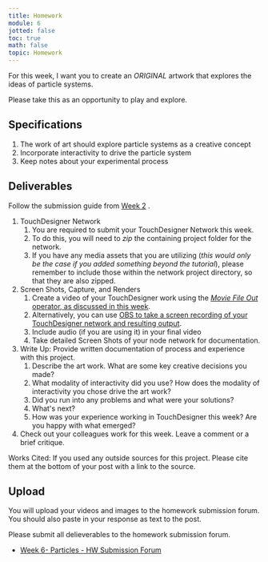 ```yaml
---
title: Homework
module: 6
jotted: false
toc: true
math: false
topic: Homework
---
```



For this week, I want you to create an _ORIGINAL_ artwork that explores the ideas of particle systems.



Please take this as an opportunity to play and explore.

## Specifications

1. The work of art should explore particle systems as a creative concept
2. Incorporate interactivity to drive the particle system
3. Keep notes about your experimental process


## Deliverables

Follow the submission guide from [Week 2](https://montana-media-arts.github.io/340-interactive-art/modules/week-2/homework/) .

1. TouchDesigner Network
	1. You are required to submit your TouchDesigner Network this week.
	2. To do this, you will need to _zip_ the containing project folder for the network.
	3. If you have any media assets that you are utilizing (_this would only be the case if you added something beyond the tutorial_), please remember to include those within the network project directory, so that they are also zipped.
2. Screen Shots, Capture, and Renders
	1. Create a video of your TouchDesigner work using the [_Movie File Out_ operator, as discussed in this week]({{site.baseurl}}/modules/week-3/recordVideoOut/).
	2. Alternatively, you can use [OBS to take a screen recording of your TouchDesigner network and resulting output]({{site.baseurl}}/modules/week-2/captureYourDisplay/).
	3. Include audio (if you are using it) in your final video
	4. Take detailed Screen Shots of your node network for documentation.
3. Write Up: Provide written documentation of process and experience with this project.
	1. Describe the art work.  What are some key creative decisions you made?
	2. What modality of interactivity did you use? How does the modality of interactivity you chose drive the art work?
	3. Did you run into any problems and what were your solutions?
	4. What's next? 
	5. How was your experience working in TouchDesigner this week?  Are you happy with what emerged?
4. Check out your colleagues work for this week.  Leave a comment or a brief critique.  

Works Cited: If you used any outside sources for this project.  Please cite them at the bottom of your post with a link to the source.

## Upload

You will upload your videos and images to the homework submission forum. You should also paste in your response as text to the post. 

Please submit all delieverables to the homework submission forum.

- [Week 6- Particles - HW Submission Forum](https://moodle.umt.edu/mod/hsuforum/view.php?id=2447340)
